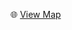 🌐 [View Map](https://htmlpreview.github.io/?https://drive.google.com/uc?id=1X8JvfTVszC4Yz6k5cUhc2yxAMgi2pnlD)
